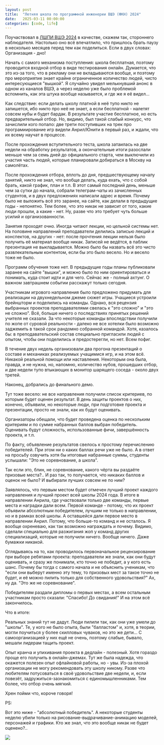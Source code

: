 ```yaml
---
layout: post
title:  "Летняя школа по программной инженерии ВШЭ (ФКН) 2024"
date:   2025-03-11 00:00:00
categories: [code, life]
---
```


Поучаствовал в [ЛШПИ ВШЭ 2024](https://cs.hse.ru/news/945777588.html) в качестве, скажем так, стороннего наблюдателя. Настолько оно всё впечатлило, что пришлось брать паузу в несколько месяцев перед тем как поделиться. Если в двух словах: Организация - дно!

Начать с самого механизма поступления: школа бесплатная, поэтому проводится входной отбор в виде тестирования онлайн. Думается, что это из-за того, что в рекламу они не вкладываются вообще, и поэтому про мероприятие знает крайне ограниченное количество людей, чисто интересующиеся "вышкой". Я случайно увидел мелькнувший анонс в одном из каналов ВШЭ, а через неделю уже было проблемой вспомнить, как эта штука вообще называется, и где же я её видел...

Как следствие: если делать школу платной в неё тупо никто не запишется, ибо никто про неё не знает, а если бесплатной - налетят совсем нубы и будет бардак. В результате участие бесплатное, но есть предварительный отбор. Но, видимо, был такой слабый конкурс, что зачислили кого попало: две трети поступивших на трек про програмиирование игр видели Анрил/Юнити в первый раз, и ждали, что их всему научат в процессе.

После прохождения вступительного теста, школа затаилась на две недели на обработку результатов, а окончательные итоги разослали меньше чем за семь дней до официального старта, чем выключили из участия часть людей, которые планировали добираться в Москву на самолётах.

После прохождения отбора, вплоть до дня, предшествующему началу занятий, никто не знал, что вообще делать, куда ехать, что с собой брать, какой график, план и т.п. В этот самый последний день, меньше чем за сутки до начала, собрали телеграм-чаты из зачисленных студентов, и в двух предложениях написали адрес и время. Почему было не выложить всё это заранее, на сайте, как делали в предыдущие годы - непонятно. Тем более, что это никак не зависит от того, какие люди прошли, а какие - нет. Ну, разве что это требует чуть больше усилий и организованности.

Занятия проходят очно. Иногда читают лекции, но цельной системы нет. На половине направлений преподаватели делились записью лекций и конспектов, на других - нет: после прочтения лекции нельзя было получить её материал вообще никак. Записей не ведётся, в паблик презентация не выкладывается. Можно было бы назвать всё это чисто развлекательным контентом, если бы это было весело. Но и весело тоже не было.

Программ обучения тоже нет. В предыдущие годы планы публиковали заранее на сайте "вышки", и можно было по ним ориентироваться и понимать, куда стоит идти и для чего. Сейчас же - полный ахтунг. О важном завтрашнем событии расскажут только сегодня.

Участникам игрового направления было предложено придумать для реализации на двухнедельном джеме сюжет игры. Учащиеся устроили брейншторм и поделились на команды. Однако, вся рецензия выбранных проектов преподавателями свелась к "это сложно" и "это не сложно". Всё, больше ничего о последствиях принятых решений учителя не сказали. За что некоторые команды впоследствии получили по жопе от суровой реальности - далеко не все хотелки было возможно заджемить в такой срок рандомно собранной командой. Хотя, казалось бы: в преподавательский состав специально пригласили людей с опытом, чтобы они поделились и предостерегли, но нет. Всем пофиг.

В течение двух недель организовали два прогона презентаций о составе и механиках реализуемых учащимися игр, и на этом всё. Никакой реальной помощи или наставления. Некоторым она была, правда, и не нужна, но, напомню, количество нубов, прошедших отбор, и две недели тупо втыкающих в монитор шарящего соседа - около двух третей.

Наконец, добрались до финального демо.

Тут тоже весело: не все направления получили список критериев, по которым будет оценен результат. В день защиты проектов о них, конечно, объявили, но некоторые люди, при подготовке проекта и презентации, просто не знали, как их будут оценивать.

Организаторы обещали, что будет проведена оценка по нескольким критериям и по сумме набранных баллов выбран победитель. Оценивать будут сложность, использованные фичи, завершённость проекта, и т.п.

По факту, объявление результатов свелось к простому перечислению победителей. При этом ни о каких баллах речи уже не было. А в ответ на просьбу озвучить хотя бы итоговые набранные суммы, студенты услышали: "Это не соревнование, а школа".

Так если это, блин, не соревнование, какого чёрта вы раздаёте призовые места?.. И раз так, то получается, что никаких баллов и оценок не было? И выбирали лучших совсем не по ним?

Заявлялось, что первым местом будет отмечен лучший проект каждого направления и лучший проект всей школы 2024 года. В итоге в направлении Анрила, где участвовали только две команды, первые места и наградки дали всем. Первой команде - потому, что их проект объявили абсолютным победителем, лучшим не только в направлении, но и в рамках всей школы. А оставшейся дали первое место в направлении Анрил. Потому, что больше-то команд и не осталось. Я вообще охреневаю, как так возможно награждать и почему. Видимо, сделали специально для разжигания жоп у команд других специализаций, которые не получили ничего. Вообще ничего. Даже бумажки никакой.

Оглядываясь на то, как проводилось первоначальное рецензирование при выборе ребятами проекта: преподаватели же знали, как они будут оценивать, и сразу же понимали, кто точно не победит, а у кого есть шанс. Почему бы тогда с самого начала и не объяснить ученикам, что "если они выберут именно эту тему, то призовых мест за такое точно не будет, и её можно пилить только для собственного удовольствия?" Ах, ну да. "Это же не соревнование".

Победителям раздали дипломы о первых местах, а всем остальным участникам просто сказали: "Спасибо! До свидания!" И на этом всё закончилось.

Что в итоге:

Реальных знаний тут не дадут. Люди пилили так, как они уже умели до "школы". Те, у кого не было опыта, были "балластом" и, хотя, в теории, могли поучиться у более скилловых чуваков, но это же дети... С самоорганизацией у них ещё не очень, поэтому слабые, бывало, мешали лидерам тащить проект.

Опыт кранча и упихивания проекта в дедлайн - полезный. Хотя гораздо проще его получить в онлайн-джемах. Тут же была надежда, что окажется полезен опыт офлайновой работы, но - увы. Из-за плохой организации не могу рекомендовать эту школу никому. Разве что любителям потусоваться в своё удовольствие две недели, и, если повезёт, задружиться-зазнакомиться с единомышленниками. Тем более, что отбор очень мягкий.

Хрен пойми что, короче говоря!

PS:

Вот это ниже - "абсолютный победитель". А некоторые студенты неделю убили только на рисование-выдрачивание-анимацию моделей, персонажей и графики. Кто же знал, что это вообще никак не будет оценено?..

![]({{site.url}}/images/hse-summer-2024-winner.webp)
